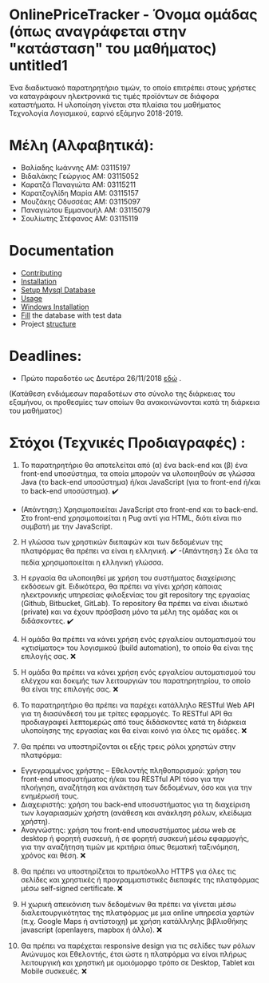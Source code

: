 # OnlinePriceTracker - Όνομα ομάδας (όπως αναγράφεται στην "κατάσταση" του μαθήματος) untitled1 #
Ένα διαδικτυακό παρατηρητήριο τιμών, το οποίο επιτρέπει στους χρήστες να καταγράφουν ηλεκτρονικά τις τιμές προϊόντων σε διάφορα καταστήματα. Η υλοποίηση γίνεται στα πλαίσια του μαθήματος Τεχνολογία Λογισμικού, εαρινό εξάμηνο 2018-2019.

# Μέλη (Αλφαβητικά):
  * Βαλίαδης Ιωάννης ΑΜ: 03115197
  * Βιδαλάκης Γεώργιος ΑΜ: 03115052
  * Καρατζά Παναγιώτα ΑΜ: 03115211
  * Καρατζογλίδη Μαρία ΑΜ: 03115157
  * Μουζάκης Οδυσσέας ΑΜ: 03115097
  * Παναγιώτου Εμμανουήλ ΑΜ: 03115079
  * Σουλίωτης Στέφανος ΑΜ: 03115119

# Documentation

  * [Contributing](docs/contributing.md)
  * [Installation](docs/installation.md)
  * [Setup Mysql Database](docs/database.md)
  * [Usage](docs/usage.md)
  * [Windows Installation](docs/windows_installation.md)
  * [Fill](docs/FillDatabase.md) the database with test data
  * Project [structure](docs/structure.md)


# Deadlines:
  * Πρώτο παραδοτέο ως Δευτέρα 26/11/2018 [εδώ](https://courses.softlab.ntua.gr/softeng/2018b/project.html) .

(Κατάθεση ενδιάμεσων παραδοτέων στο σύνολο της διάρκειας του εξαμήνου, οι
προθεσμίες των οποίων θα ανακοινώνονται κατά τη διάρκεια του μαθήματος)


# Στόχοι (Τεχνικές Προδιαγραφές) :

1. Το παρατηρητήριο θα αποτελείται από (α) ένα back-end και (β) ένα front-end υποσύστημα, τα
οποία μπορούν να υλοποιηθούν σε γλώσσα Java (το back-end υποσύστημα) ή/και JavaScript (για
το front-end ή/και το back-end υποσύστημα). :heavy_check_mark:
  - (Απάντηση:)
 Χρησιμοποιείται JavaScript στο front-end και το back-end. Στο front-end χρησιμοποιείται η Pug αντί για HTML, διότι είναι πιο συμβατή με  την JavaScript. 

2. Η γλώσσα των χρηστικών διεπαφών και των δεδομένων της πλατφόρμας θα πρέπει να είναι η
ελληνική. :heavy_check_mark:
  -(Απάντηση:)
 Σε όλα τα πεδία χρησιμοποιείται η ελληνική γλώσσα.

3. Η εργασία θα υλοποιηθεί με χρήση του συστήματος διαχείρισης εκδόσεων git. Ειδικότερα, θα
πρέπει να γίνει χρήση κάποιας ηλεκτρονικής υπηρεσίας φιλοξενίας του git repository της
εργασίας (Github, Bitbucket, GitLab). Το repository θα πρέπει να είναι ιδιωτικό (private) και να
έχουν πρόσβαση μόνο τα μέλη της ομάδας και οι διδάσκοντες.  :heavy_check_mark:

4. Η ομάδα θα πρέπει να κάνει χρήση ενός εργαλείου αυτοματισμού του «χτισίματος» του
λογισμικού (build automation), το οποίο θα είναι της επιλογής σας.  :x:

5. Η ομάδα θα πρέπει να κάνει χρήση ενός εργαλείου αυτοματισμού του ελέγχου και δοκιμής των
λειτουργιών του παρατηρητηρίου, το οποίο θα είναι της επιλογής σας. :x:

6. Το παρατηρητήριο θα πρέπει να παρέχει κατάλληλο RESTful Web API για τη διασύνδεσή του με
τρίτες εφαρμογές. Το RESTful API θα προδιαγραφεί λεπτομερώς από τους διδάσκοντες κατά τη
διάρκεια υλοποίησης της εργασίας και θα είναι κοινό για όλες τις ομάδες.  :x:

7. Θα πρέπει να υποστηρίζονται οι εξής τρεις ρόλοι χρηστών στην πλατφόρμα:
  * Εγγεγραμμένος χρήστης – Εθελοντής πληθοπορισμού: χρήση του front-end
  υποσυστήματος ή/και του RESTful API τόσο για την πλοήγηση, αναζήτηση και ανάκτηση
  των δεδομένων, όσο και για την ενημέρωσή τους.
  * Διαχειριστής: χρήση του back-end υποσυστήματος για τη διαχείριση των λογαριασμών χρήστη (ανάθεση και ανάκληση ρόλων, κλείδωμα χρήστη).
  * Αναγνώστης: χρήση του front-end υποσυστήματος μέσω web σε desktop ή φορητή συσκευή, ή σε φορητή συσκευή μέσω εφαρμογής, για την αναζήτηση τιμών με κριτήρια όπως θεματική ταξινόμηση, χρόνος και θέση.  :x:


8. Θα πρέπει να υποστηρίζεται το πρωτόκολλο HTTPS για όλες τις σελίδες και χρηστικές ή
προγραμματιστικές διεπαφές της πλατφόρμας μέσω self-signed certificate. :x:

9. Η χωρική απεικόνιση των δεδομένων θα πρέπει να γίνεται μέσω διαλειτουργικότητας της
πλατφόρμας με μια online υπηρεσία χαρτών (π.χ. Google Maps ή αντίστοιχη) με χρήση
κατάλληλης βιβλιοθήκης javascript (openlayers, mapbox ή άλλο).  :x:

10. Θα πρέπει να παρέχεται responsive design για τις σελίδες των ρόλων Ανώνυμος και Εθελοντής,
έτσι ώστε η πλατφόρμα να είναι πλήρως λειτουργική και χρηστική με ομοιόμορφο τρόπο σε
Desktop, Tablet και Mobile συσκευές.  :x:
